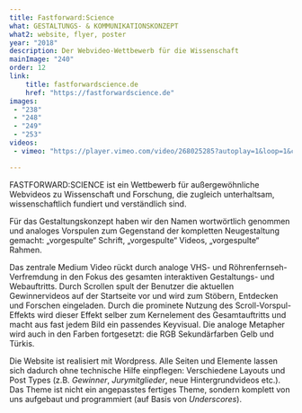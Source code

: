 ```yaml
---
title: Fastforward:Science
what: GESTALTUNGS- & KOMMUNIKATIONSKONZEPT
what2: website, flyer, poster
year: "2018"
description: Der Webvideo-Wettbewerb für die Wissenschaft
mainImage: "240"
order: 12
link: 
    title: fastforwardscience.de
    href: "https://fastforwardscience.de"
images:
 - "238"
 - "248"
 - "249"
 - "253"
videos: 
 - vimeo: "https://player.vimeo.com/video/268025285?autoplay=1&loop=1&color=fff"

---
```


FASTFORWARD:SCIENCE ist ein Wettbewerb für außergewöhnliche Webvideos zu Wissenschaft und Forschung, die zugleich unterhaltsam, wissenschaftlich fundiert und verständlich sind.

Für das Gestaltungskonzept haben wir den Namen wortwörtlich genommen und analoges Vorspulen zum Gegenstand der kompletten Neugestaltung gemacht: „vorgespulte“ Schrift, „vorgespulte“ Videos, „vorgespulte“ Rahmen. 

Das zentrale Medium Video rückt durch analoge VHS- und Röhrenfernseh-Verfremdung in den Fokus des gesamten interaktiven Gestaltungs- und Webauftritts. Durch Scrollen spult der Benutzer die aktuellen Gewinnervideos auf der Startseite vor und wird zum Stöbern, Entdecken und Forschen eingeladen. Durch die prominete Nutzung des Scroll-Vorspul-Effekts wird dieser Effekt selber zum Kernelement des Gesamtauftritts und macht aus fast jedem Bild ein passendes Keyvisual.
Die analoge Metapher wird auch in den Farben fortgesetzt: die RGB Sekundärfarben Gelb und Türkis.

Die Website ist realisiert mit Wordpress. Alle Seiten und Elemente lassen sich dadurch ohne technische Hilfe einpflegen: Verschiedene Layouts und Post Types (z.B. *Gewinner*, *Jurymitglieder*, neue Hintergrundvideos etc.). Das Theme ist nicht ein angepasstes fertiges Theme, sondern komplett von uns aufgebaut und programmiert (auf Basis von *Underscores*).